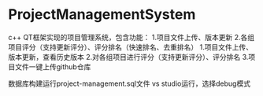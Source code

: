 # ProjectManagementSystem
c++ QT框架实现的项目管理系统，包含功能：
1.项目文件上传、版本更新
2.各组项目评分（支持更新评分）、评分排名（快速排名、去重排名）
1.项目文件上传、版本更新，查看历史版本
2.对各组项目进行评分（支持更新评分）、评分排名
3.项目文件一键上传github仓库

数据库构建运行project-management.sql文件
vs studio运行，选择debug模式
